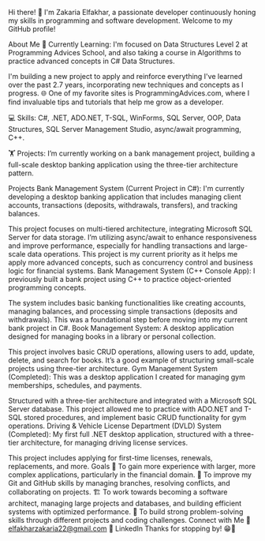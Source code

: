 Hi there! 👋
I'm Zakaria Elfakhar, a passionate developer continuously honing my skills in programming and software development. Welcome to my GitHub profile!

About Me
🌱 Currently Learning: I'm focused on Data Structures Level 2 at Programming Advices School, and also taking a course in Algorithms to practice advanced concepts in C# Data Structures.

I'm building a new project to apply and reinforce everything I've learned over the past 2.7 years, incorporating new techniques and concepts as I progress.
🌐 One of my favorite sites is ProgrammingAdvices.com, where I find invaluable tips and tutorials that help me grow as a developer.

💻 Skills: C#, .NET, ADO.NET, T-SQL, WinForms, SQL Server, OOP, Data Structures, SQL Server Management Studio, async/await programming, C++.

🏋️ Projects: I’m currently working on a bank management project, building a full-scale desktop banking application using the three-tier architecture pattern.

Projects
Bank Management System (Current Project in C#): I'm currently developing a desktop banking application that includes managing client accounts, transactions (deposits, withdrawals, transfers), and tracking balances.

This project focuses on multi-tiered architecture, integrating Microsoft SQL Server for data storage.
I’m utilizing async/await to enhance responsiveness and improve performance, especially for handling transactions and large-scale data operations.
This project is my current priority as it helps me apply more advanced concepts, such as concurrency control and business logic for financial systems.
Bank Management System (C++ Console App): I previously built a bank project using C++ to practice object-oriented programming concepts.

The system includes basic banking functionalities like creating accounts, managing balances, and processing simple transactions (deposits and withdrawals).
This was a foundational step before moving into my current bank project in C#.
Book Management System: A desktop application designed for managing books in a library or personal collection.

This project involves basic CRUD operations, allowing users to add, update, delete, and search for books.
It’s a good example of structuring small-scale projects using three-tier architecture.
Gym Management System (Completed): This was a desktop application I created for managing gym memberships, schedules, and payments.

Structured with a three-tier architecture and integrated with a Microsoft SQL Server database.
This project allowed me to practice with ADO.NET and T-SQL stored procedures, and implement basic CRUD functionality for gym operations.
Driving & Vehicle License Department (DVLD) System (Completed): My first full .NET desktop application, structured with a three-tier architecture, for managing driving license services.

This project includes applying for first-time licenses, renewals, replacements, and more.
Goals
🚀 To gain more experience with larger, more complex applications, particularly in the financial domain.
🔧 To improve my Git and GitHub skills by managing branches, resolving conflicts, and collaborating on projects.
🏗️ To work towards becoming a software architect, managing large projects and databases, and building efficient systems with optimized performance.
🧠 To build strong problem-solving skills through different projects and coding challenges.
Connect with Me
📧 elfakharzakaria22@gmail.com
💼 LinkedIn
Thanks for stopping by! 😁💚
